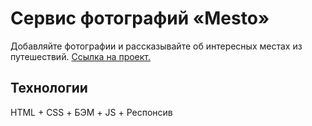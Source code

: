 # Сервис фотографий «Mesto»
Добавляйте фотографии и рассказывайте об интересных местах из путешествий. [Ссылка на проект.](https://github.com/kplv/mesto/index.html)

## Технологии
HTML + CSS + БЭМ + JS + Респонсив
